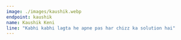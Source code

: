 ```yaml
---
image: ./images/kaushik.webp
endpoint: kaushik
name: Kaushik Keni
line: "Kabhi kabhi lagta he apne pas har chizz ka solution hai"
---
```

